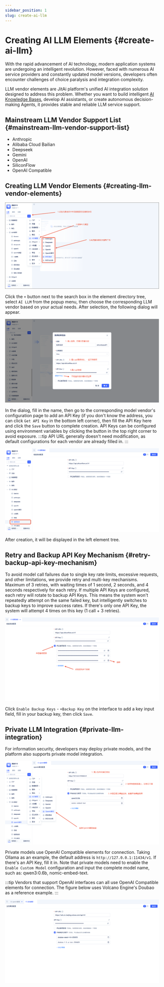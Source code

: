 ```yaml
---
sidebar_position: 1
slug: create-ai-llm
---
```


# Creating AI LLM Elements {#create-ai-llm}
With the rapid advancement of AI technology, modern application systems are undergoing an intelligent revolution. However, faced with numerous AI service providers and constantly updated model versions, developers often encounter challenges of choice paralysis and integration complexity.

LLM vendor elements are JitAi platform's unified AI integration solution designed to address this problem. Whether you want to build intelligent [AI Knowledge Bases](../knowledge-base/create-knowledge-elements), develop AI assistants, or create autonomous decision-making Agents, it provides stable and reliable LLM service support.

## Mainstream LLM Vendor Support List {#mainstream-llm-vendor-support-list}
*   Anthropic
*   Alibaba Cloud Bailian
*   Deepseek
*   Gemini
*   OpenAI
*   SiliconFlow
*   OpenAI Compatible

## Creating LLM Vendor Elements {#creating-llm-vendor-elements}
![LLM Vendor Creation](./img/1/large-model-creation.png)

Click the `+` button next to the search box in the element directory tree, select `AI LLM` from the popup menu, then choose the corresponding LLM vendor based on your actual needs. After selection, the following dialog will appear.

![LLM Creation Dialog](./img/1/large-model-create-popup.png)

In the dialog, fill in the name, then go to the corresponding model vendor's configuration page to add an API Key (if you don't know the address, you can click `Get API Key` in the bottom left corner), then fill the API Key here and click the `Save` button to complete creation.
API Keys can be configured using environment variables by clicking the button in the top right corner to avoid exposure.
:::tip
API URL generally doesn't need modification, as default configurations for each vendor are already filled in.
:::

![Element Tree Display](./img/1/element-tree-display.png)

After creation, it will be displayed in the left element tree.

## Retry and Backup API Key Mechanism {#retry-backup-api-key-mechanism}
To avoid model call failures due to single key rate limits, excessive requests, and other limitations, we provide retry and multi-key mechanisms. Maximum of 3 retries, with waiting times of 1 second, 2 seconds, and 4 seconds respectively for each retry. If multiple API Keys are configured, each retry will rotate to backup API Keys. This means the system won't repeatedly attempt on the same failed key, but intelligently switches to backup keys to improve success rates. If there's only one API Key, the system will attempt 4 times on this key (1 call + 3 retries).

![Multiple Keys](./img/1/multi-keys.png)

Click `Enable Backup Keys` - `+Backup Key` on the interface to add a key input field, fill in your backup key, then click `Save`.

## Private LLM Integration {#private-llm-integration}
For information security, developers may deploy private models, and the platform also supports private model integration.

![Private Model](./img/1/private-model.png)

Private models use OpenAI Compatible elements for connection. Taking Ollama as an example, the default address is `http://127.0.0.1:11434/v1`. If there's an API Key, fill it in. Note that private models need to enable the `Enable Custom Model` configuration and input the complete model name, such as: qwen3:0.6b, nomic-embed-text.

:::tip
Vendors that support OpenAI interfaces can all use OpenAI Compatible elements for connection. The figure below uses Volcano Engine's Doubao as a reference example.
:::

![Doubao Compatibility](./img/1/doubao-compatibility.png)

